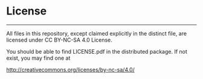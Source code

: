 # License
----
All files in this repository, except claimed explicitly in the distinct file, are licensed under CC BY-NC-SA 4.0 License.

You should be able to find LICENSE.pdf in the distributed package. If not exist, you may find one at

http://creativecommons.org/licenses/by-nc-sa/4.0/